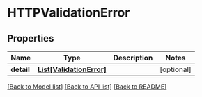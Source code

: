 # HTTPValidationError

## Properties
Name | Type | Description | Notes
------------ | ------------- | ------------- | -------------
**detail** | [**List[ValidationError]**](ValidationError.md) |  | [optional]

[[Back to Model list]](../README.md#documentation-for-models) [[Back to API list]](../README.md#documentation-for-api-endpoints) [[Back to README]](../README.md)
